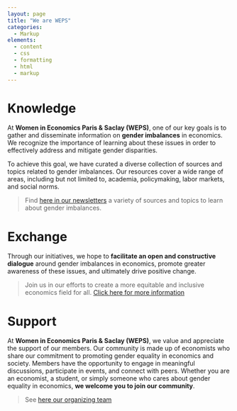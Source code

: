 ```yaml
---
layout: page
title: "We are WEPS"
categories:
  - Markup
elements:
  - content
  - css
  - formatting
  - html
  - markup  
---
```



# Knowledge

At **Women in Economics Paris & Saclay (WEPS)**, one of our key goals is to gather and disseminate information on **gender imbalances** in economics. We recognize the importance of learning about these issues in order to effectively address and mitigate gender disparities.

To achieve this goal, we have curated a diverse collection of sources and topics related to gender imbalances. Our resources cover a wide range of areas, including but not limited to, academia, policymaking, labor markets, and social norms. 
> Find [here in our newsletters](https://weps-womeninecon.github.io/Webpage/newsletters/) a variety of sources and topics to learn about gender imbalances.

# Exchange

Through our initiatives, we hope to **facilitate an open and constructive dialogue** around gender imbalances in economics, promote greater awareness of these issues, and ultimately drive positive change. 
> Join us in our efforts to create a more equitable and inclusive economics field for all.
> [Click here for more information](https://weps-womeninecon.github.io/Webpage/contact/)
 
# Support

At **Women in Economics Paris & Saclay (WEPS)**, we value and appreciate the support of our members. Our community is made up of economists who share our commitment to promoting gender equality in economics and society. Members have the opportunity to engage in meaningful discussions, participate in events, and connect with peers. Whether you are an economist, a student, or simply someone who cares about gender equality in economics, **we welcome you to join our community**.  
> See [here our organizing team](https://weps-womeninecon.github.io/Webpage/members/)
